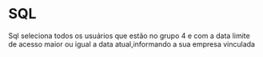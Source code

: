 # SQL
Sql seleciona todos os usuários que estão no grupo 4 e  com a data limite de acesso maior ou igual a data atual,informando a sua empresa vinculada

